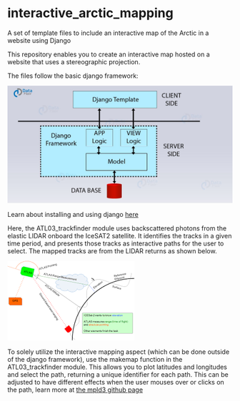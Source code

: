 # interactive_arctic_mapping
A set of template files to include an interactive map of the Arctic in a website using Django

This repository enables you to create an interactive map hosted on a website that uses a stereographic projection.

The files follow the basic django framework:

![framework_png](images/django_framework.jpeg)

Learn about installing and using django [here](https://www.djangoproject.com)

Here, the ATL03_trackfinder module uses backscattered photons from the elastic LIDAR onboard the IceSAT2 satellite. It identifies the tracks in a given time period, and presents those tracks as interactive paths for the user to select.
The mapped tracks are from the LIDAR returns as shown below.

![LIDAR pic](images/lidar_ellipsoid_img.png)

To solely utilize the interactive mapping aspect (which can be done outside of the django framework), use the makemap function in the ATL03_trackfinder module. This allows you to plot latitudes and longitudes and select the path, returning a unique identifier for each path. This can be adjusted to have different effects when the user mouses over or clicks on the path, learn more at [the mpld3 github page](https://mpld3.github.io) 
